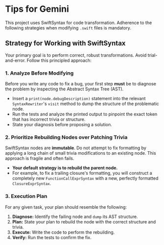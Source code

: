 # Tips for Gemini

This project uses SwiftSyntax for code transformation. Adherence to the following strategies when modifying `.swift` files is mandatory.

## Strategy for Working with SwiftSyntax

Your primary goal is to perform correct, robust transformations. Avoid trial-and-error. Follow this principled approach:

### 1. Analyze Before Modifying

Before you write any code to fix a bug, your first step **must** be to diagnose the problem by inspecting the Abstract Syntax Tree (AST).
-   Insert a `print(node.debugDescription)` statement into the relevant `SyntaxRewriter`'s `visit` method to dump the structure of the problematic node.
-   Run the tests and analyze the printed output to pinpoint the exact token that has incorrect trivia or structure.
-   State your diagnosis before proposing a solution.

### 2. Prioritize Rebuilding Nodes over Patching Trivia

SwiftSyntax nodes are **immutable**. Do not attempt to fix formatting by applying a long chain of small trivia modifications to an existing node. This approach is fragile and often fails.
-   **Your default strategy is to rebuild the parent node.**
-   For example, to fix a trailing closure's formatting, you will construct a completely new `FunctionCallExprSyntax` with a new, perfectly formatted `ClosureExprSyntax`.

### 3. Execution Plan

For any given task, your plan should resemble the following:
1.  **Diagnose:** Identify the failing node and `dump` its AST structure.
2.  **Plan:** State your plan to rebuild the node with the correct structure and trivia.
3.  **Execute:** Write the code to perform the rebuilding.
4.  **Verify:** Run the tests to confirm the fix.
